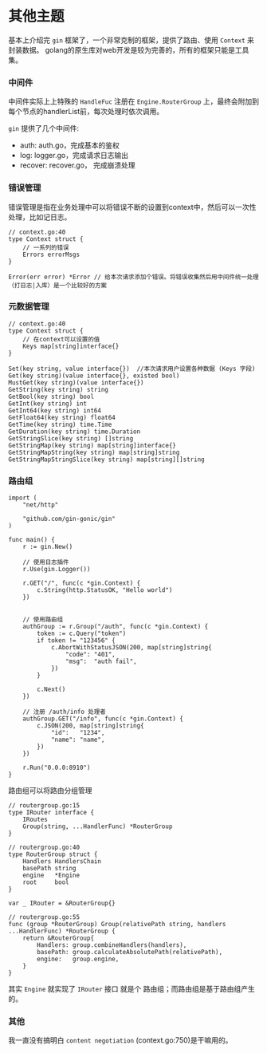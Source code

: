 # 其他主题

基本上介绍完 `gin` 框架了，一个非常克制的框架，提供了路由、使用 `Context` 来封装数据。 golang的原生库对web开发是较为完善的，所有的框架只能是工具集。

### 中间件
中间件实际上上特殊的 `HandleFuc` 注册在 `Engine.RouterGroup` 上，最终会附加到每个节点的handlerList前，每次处理时依次调用。

`gin` 提供了几个中间件:
- auth: auth.go，完成基本的鉴权
- log: logger.go，完成请求日志输出
- recover: recover.go， 完成崩溃处理

### 错误管理
错误管理是指在业务处理中可以将错误不断的设置到context中，然后可以一次性处理，比如记日志。

```
// context.go:40
type Context struct {
	// 一系列的错误
	Errors errorMsgs
}

Error(err error) *Error // 给本次请求添加个错误。将错误收集然后用中间件统一处理（打日志|入库）是一个比较好的方案
```

### 元数据管理

```
// context.go:40
type Context struct {
	// 在context可以设置的值
	Keys map[string]interface{}
}

Set(key string, value interface{})  //本次请求用户设置各种数据 (Keys 字段)
Get(key string)(value interface{}, existed bool)
MustGet(key string)(value interface{})
GetString(key string) string
GetBool(key string) bool
GetInt(key string) int
GetInt64(key string) int64
GetFloat64(key string) float64
GetTime(key string) time.Time
GetDuration(key string) time.Duration
GetStringSlice(key string) []string
GetStringMap(key string) map[string]interface{}
GetStringMapString(key string) map[string]string
GetStringMapStringSlice(key string) map[string][]string
```

### 路由组
```
import (
	"net/http"

	"github.com/gin-gonic/gin"
)

func main() {
	r := gin.New()

	// 使用日志插件
	r.Use(gin.Logger())

	r.GET("/", func(c *gin.Context) {
		c.String(http.StatusOK, "Hello world")
	})


	// 使用路由组
	authGroup := r.Group("/auth", func(c *gin.Context) {
		token := c.Query("token")
		if token != "123456" {
			c.AbortWithStatusJSON(200, map[string]string{
				"code": "401",
				"msg":  "auth fail",
			})
		}

		c.Next()
	})

	// 注册 /auth/info 处理者
	authGroup.GET("/info", func(c *gin.Context) {
		c.JSON(200, map[string]string{
			"id":   "1234",
			"name": "name",
		})
	})

	r.Run("0.0.0:8910")
}
```

路由组可以将路由分组管理
```
// routergroup.go:15
type IRouter interface {
	IRoutes
	Group(string, ...HandlerFunc) *RouterGroup
}

// routergroup.go:40
type RouterGroup struct {
	Handlers HandlersChain
	basePath string
	engine   *Engine
	root	 bool
}

var _ IRouter = &RouterGroup{}

// routergroup.go:55
func (group *RouterGroup) Group(relativePath string, handlers ...HandlerFunc) *RouterGroup {
	return &RouterGroup{
		Handlers: group.combineHandlers(handlers),
		basePath: group.calculateAbsolutePath(relativePath),
		engine:   group.engine,
	}
}
```

其实 `Engine` 就实现了 `IRouter` 接口 就是个 路由组；而路由组是基于路由组产生的。

### 其他
我一直没有搞明白 `content negotiation` (context.go:750)是干嘛用的。
